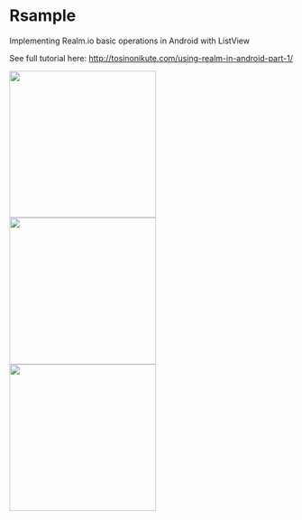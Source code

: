 # Rsample

Implementing Realm.io basic operations in Android with ListView

See full tutorial here: http://tosinonikute.com/using-realm-in-android-part-1/

<a href="#"><img src="https://tosinonikute.github.io/blob/master/images/realm/Screen%20Shot%202016-10-28%20at%207.30.35%20PM.png" align="left" width="260" ></a>

<a href="#"><img src="https://tosinonikute.github.io/blob/master/images/realm/Screen%20Shot%202016-10-28%20at%207.38.52%20PM.png" align="left" width="260" ></a>

<a href="#"><img src="https://tosinonikute.github.io/blob/master/images/realm/Screen%20Shot%202016-10-28%20at%207.42.27%20PM.png" align="left" width="260" ></a>


